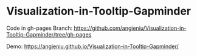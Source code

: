 # Visualization-in-Tooltip-Gapminder
Code in gh-pages Branch: https://github.com/angieniu/Visualization-in-Tooltip-Gapminder/tree/gh-pages

Demo: https://angieniu.github.io/Visualization-in-Tooltip-Gapminder/

